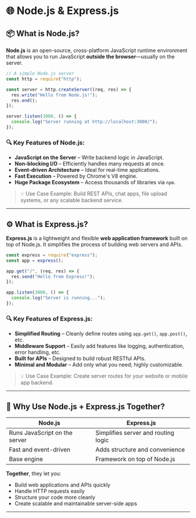 # 🌐 Node.js & Express.js

## 📦 What is Node.js?

**Node.js** is an open-source, cross-platform JavaScript runtime environment that allows you to run JavaScript **outside the browser**—usually on the server.

```js
// A simple Node.js server
const http = require("http");

const server = http.createServer((req, res) => {
  res.write("Hello from Node.js!");
  res.end();
});

server.listen(3000, () => {
  console.log("Server running at http://localhost:3000/");
});
```

### 🔍 Key Features of Node.js:

- **JavaScript on the Server** – Write backend logic in JavaScript.
- **Non-blocking I/O** – Efficiently handles many requests at once.
- **Event-driven Architecture** – Ideal for real-time applications.
- **Fast Execution** – Powered by Chrome's V8 engine.
- **Huge Package Ecosystem** – Access thousands of libraries via `npm`.

> 💡 Use Case Example: Build REST APIs, chat apps, file upload systems, or any scalable backend service.

---

## ⚙️ What is Express.js?

**Express.js** is a lightweight and flexible **web application framework** built on top of Node.js. It simplifies the process of building web servers and APIs.

```js
const express = require("express");
const app = express();

app.get("/", (req, res) => {
  res.send("Hello from Express!");
});

app.listen(3000, () => {
  console.log("Server is running...");
});
```

### 🔍 Key Features of Express.js:

- **Simplified Routing** – Cleanly define routes using `app.get()`, `app.post()`, etc.
- **Middleware Support** – Easily add features like logging, authentication, error handling, etc.
- **Built for APIs** – Designed to build robust RESTful APIs.
- **Minimal and Modular** – Add only what you need; highly customizable.

> 💡 Use Case Example: Create server routes for your website or mobile app backend.

---

## 🤝 Why Use Node.js + Express.js Together?

| Node.js                       | Express.js                          |
| ----------------------------- | ----------------------------------- |
| Runs JavaScript on the server | Simplifies server and routing logic |
| Fast and event-driven         | Adds structure and convenience      |
| Base engine                   | Framework on top of Node.js         |

**Together**, they let you:

- Build web applications and APIs quickly
- Handle HTTP requests easily
- Structure your code more cleanly
- Create scalable and maintainable server-side apps

---
